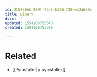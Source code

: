 ```yaml
---
id: 215769eb-209f-45b5-b306-738eec2a630c
title: Binary
desc: ''
updated: 1598106755370
created: 1598106755370

---
```


# Related
- [[Pyinstaller|p.pyinstaller]]
